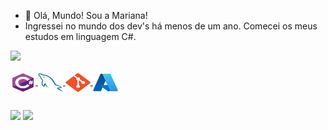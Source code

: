 - 👋 Olá, Mundo! Sou a Mariana!
- Ingressei no mundo dos dev's há menos de um ano. Comecei os meus estudos em linguagem C#.

<div>
<a href="https://github.com/marimillian">
<img height="180em" src="https://github-readme-stats.vercel.app/api?username=marimillian&theme=radical&show_icons=true">

  
</div>


<div style="display: inline_block"><br>
  <img align="center" alt="Mari-Csharp" height="30" width="40" src="https://raw.githubusercontent.com/devicons/devicon/master/icons/csharp/csharp-original.svg">
  <img align="center" alt="Mari-MySQL" height="30" width="40" src="https://raw.githubusercontent.com/devicons/devicon/master/icons/mysql/mysql-original.svg">  
  <img align="center" alt="Mari-Git" height="30" width="40" src="https://raw.githubusercontent.com/devicons/devicon/master/icons/git/git-original.svg">
  <img align="center" alt="Mari-Azure" height="30" width="40" src="https://raw.githubusercontent.com/devicons/devicon/master/icons/azure/azure-original.svg">  
</div>

 ##
 
<div> 
    <a href = "mailto:marianamillian@gmail.com"><img src="https://img.shields.io/badge/-Gmail-%23333?style=for-the-badge&logo=gmail&logoColor=white" target="_blank"></a>
  <a href="https://www.linkedin.com/in/mariana-millian" target="_blank"><img src="https://img.shields.io/badge/-LinkedIn-%230077B5?style=for-the-badge&logo=linkedin&logoColor=white" target="_blank"></a> 
  
</div>


<!---
marimillian/marimillian is a ✨ special ✨ repository because its `README.md` (this file) appears on your GitHub profile.
You can click the Preview link to take a look at your changes.
--->

